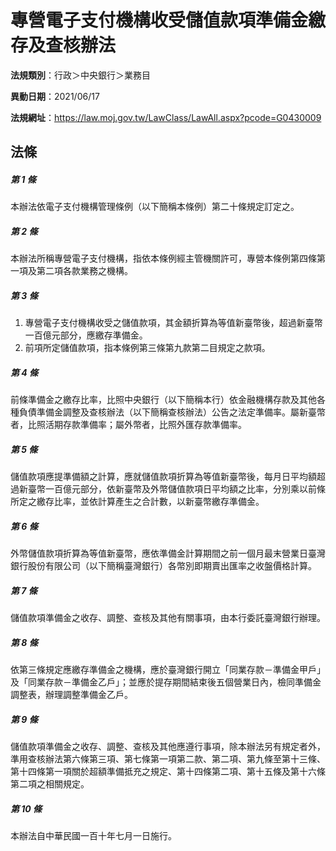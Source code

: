 # 專營電子支付機構收受儲值款項準備金繳存及查核辦法

**法規類別**：行政＞中央銀行＞業務目

**異動日期**：2021/06/17  

**法規網址**：https://law.moj.gov.tw/LawClass/LawAll.aspx?pcode=G0430009





## 法條
##### 第 1 條
本辦法依電子支付機構管理條例（以下簡稱本條例）第二十條規定訂定之。

##### 第 2 條
本辦法所稱專營電子支付機構，指依本條例經主管機關許可，專營本條例第四條第一項及第二項各款業務之機構。

##### 第 3 條
1. 專營電子支付機構收受之儲值款項，其金額折算為等值新臺幣後，超過新臺幣一百億元部分，應繳存準備金。
1. 前項所定儲值款項，指本條例第三條第九款第二目規定之款項。

##### 第 4 條
前條準備金之繳存比率，比照中央銀行（以下簡稱本行）依金融機構存款及其他各種負債準備金調整及查核辦法（以下簡稱查核辦法）公告之法定準備率。屬新臺幣者，比照活期存款準備率；屬外幣者，比照外匯存款準備率。

##### 第 5 條
儲值款項應提準備額之計算，應就儲值款項折算為等值新臺幣後，每月日平均額超過新臺幣一百億元部分，依新臺幣及外幣儲值款項日平均額之比率，分別乘以前條所定之繳存比率，並依計算產生之合計數，以新臺幣繳存準備金。

##### 第 6 條
外幣儲值款項折算為等值新臺幣，應依準備金計算期間之前一個月最末營業日臺灣銀行股份有限公司（以下簡稱臺灣銀行）各幣別即期賣出匯率之收盤價格計算。

##### 第 7 條
儲值款項準備金之收存、調整、查核及其他有關事項，由本行委託臺灣銀行辦理。

##### 第 8 條
依第三條規定應繳存準備金之機構，應於臺灣銀行開立「同業存款－準備金甲戶」及「同業存款－準備金乙戶」；並應於提存期間結束後五個營業日內，檢同準備金調整表，辦理調整準備金乙戶。

##### 第 9 條
儲值款項準備金之收存、調整、查核及其他應遵行事項，除本辦法另有規定者外，準用查核辦法第六條第三項、第七條第一項第二款、第二項、第九條至第十三條、第十四條第一項關於超額準備抵充之規定、第十四條第二項、第十五條及第十六條第二項之相關規定。

##### 第 10 條
本辦法自中華民國一百十年七月一日施行。


